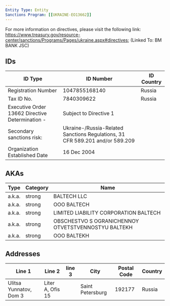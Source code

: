 ```yaml
---
Entity Type: Entity
Sanctions Program: [[UKRAINE-EO13662]]
---
```

For more information on directives, please visit the following link: https://www.treasury.gov/resource-center/sanctions/Programs/Pages/ukraine.aspx#directives; (Linked To: BM BANK JSC)

## IDs
| ID Type | ID Number | ID Country |
|---------|-----------|------------|
| Registration Number | 1047855168140 | Russia |
| Tax ID No. | 7840309622 | Russia |
| Executive Order 13662 Directive Determination - | Subject to Directive 1 |  |
| Secondary sanctions risk: | Ukraine-/Russia-Related Sanctions Regulations, 31 CFR 589.201 and/or 589.209 |  |
| Organization Established Date | 16 Dec 2004 |  |


## AKAs
| Type | Category | Name      | 
|------|----------|-----------|
| a.k.a. | strong | BALTECH LLC |
| a.k.a. | strong | OOO BALTECH |
| a.k.a. | strong | LIMITED LIABILITY CORPORATION BALTECH |
| a.k.a. | strong | OBSCHESTVO S OGRANICHENNOY OTVETSTVENNOSTYU BALTEKH |
| a.k.a. | strong | OOO BALTEKH |


## Addresses
| Line 1 | Line 2 | line 3 | City | Postal Code| Country | 
|--------|--------|--------|------|------------|---------|
| Ulitsa Yunnatov, Dom 3 | Liter A, Ofis 15 |  | Saint Petersburg | 192177 | Russia |

